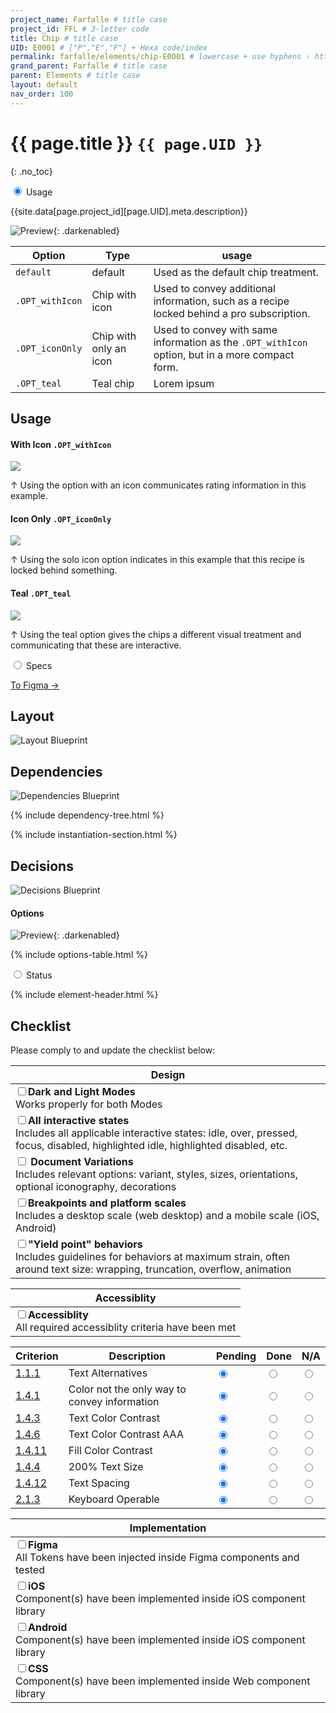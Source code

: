 ```yaml
---
project_name: Farfalle # title case
project_id: FFL # 3-letter code
title: Chip # title case
UID: E0001 # ["P","E","F"] + Hexa code/index
permalink: farfalle/elements/chip-E0001 # lowercase + use hyphens › https://tinyurl.com/27kmc4rb
grand_parent: Farfalle # title case
parent: Elements # title case
layout: default
nav_order: 100
---
```


# {{ page.title }} `{{ page.UID }}`
{: .no_toc}


<div class="tabs">
  <input type="radio" name="tabs_section_name" id="tab_name_01" checked="checked">
  <label for="tab_name_01" class="fatTab">Usage</label>
  <div class="tab" markdown="1">
<!-- ================ -->
<!-- ==== USAGE ===== -->
<!-- ================ -->

<p>
  {{site.data[page.project_id][page.UID].meta.description}}
</p>

![Preview]({{site.baseurl}}/assets/projects/{{page.project_id}}/images/YPL-DOC-FFL-{{page.UID}}-preview_01.png){: .darkenabled}

<!-- - TOC
{:toc} -->

<table>
  <!-- <caption>my caption</caption> -->
  <thead>
    <tr>
      <th>Option</th>
      <th>Type</th>
      <th>usage</th>
    </tr>
  </thead>
  <tbody>
    <tr>
      <td><code>default</code></td>
      <td>default</td>
      <td>Used as the default chip treatment.</td>
    </tr>
    <tr>
      <td><code>.OPT_withIcon</code></td>
      <td>Chip with icon</td>
      <td>Used to convey additional information, such as a recipe locked behind a pro subscription.</td>
    </tr>
    <tr>
      <td><code>.OPT_iconOnly</code></td>
      <td>Chip with only an icon</td>
      <td>Used to convey with same information as the <code>.OPT_withIcon</code> option, but in a more compact form.</td>
    </tr>
    <tr>
      <td><code>.OPT_teal</code></td>
      <td>Teal chip</td>
      <!-- FIXME: Add a description here -->
      <td>Lorem ipsum</td>
    </tr>
  </tbody>
</table>

## Usage

<section class="flex-1_1-cols">
  <div>
    <h4>
      With Icon
      <code>.OPT_withIcon</code>
    </h4>
    <img src="{{ site.baseurl }}/assets/projects/{{ page.project_id }}/images/YPL-DOC-{{ page.project_id }}-{{ page.UID }}-usage_01.png">
    <p>
      ↑ Using the option with an icon communicates rating information in this example.
    </p>
  </div>
  <div>
    <h4>
      Icon Only
      <code>.OPT_iconOnly</code>
    </h4>
    <img src="{{ site.baseurl }}/assets/projects/{{ page.project_id }}/images/YPL-DOC-{{ page.project_id }}-{{ page.UID }}-usage_02.png">
    <p>
      ↑ Using the solo icon option indicates in this example that this recipe is locked behind something.
    </p>
  </div>
</section>
<section class="flex-1_1-cols">
  <div>
    <h4>
      Teal
      <code>.OPT_teal</code>
    </h4>
    <img src="{{ site.baseurl }}/assets/projects/{{ page.project_id }}/images/YPL-DOC-{{ page.project_id }}-{{ page.UID }}-usage_03.png">
    <p>
      ↑ Using the teal option gives the chips a different visual treatment and communicating that these are interactive.
    </p>
  </div>
</section>
  
  </div>
  <input type="radio" name="tabs_section_name" id="tab_name_02">
  <label for="tab_name_02" class="fatTab">Specs</label>
  <div class="tab" markdown="1">
<!-- ================= -->
<!-- ==== SPECS ====== -->
<!-- ================= -->

<a href="{{site.data[page.project_id][page.UID].meta.figmaLink}}" class="btn iconed figmaBadge">To Figma →<a>
<!-- FIXME: wrong figma URL ↑ should be https://www.figma.com/file/PU3d2lfOmmqlqw4Qkdiwai/Pasta-0.1.0?node-id=1737%3A68833&viewport=250%2C45%2C0.11&t=gdYBOoFvMhh6U3vN-11 -->

## Layout

![Layout Blueprint]({{site.baseurl}}/assets/projects/{{page.project_id}}/images/YPL-DOC-FFL-{{page.UID}}-bp_layout_01.png)

## Dependencies

![Dependencies Blueprint]({{site.baseurl}}/assets/projects/{{page.project_id}}/images/YPL-DOC-FFL-{{page.UID}}-bp_dependencies_01.png)

{% include dependency-tree.html %}

{% include instantiation-section.html %}

## Decisions

![Decisions Blueprint]({{site.baseurl}}/assets/projects/{{page.project_id}}/images/YPL-DOC-FFL-{{page.UID}}-bp_decisions_01.png)

#### Options

![Preview]({{site.baseurl}}/assets/projects/{{page.project_id}}/images/YPL-DOC-FFL-{{page.UID}}-preview_01.png){: .darkenabled}

{% include options-table.html %}

  </div>
  <input type="radio" name="tabs_section_name" id="tab_name_03">
  <label for="tab_name_03" class="fatTab">Status</label>
  <div class="tab" markdown="1">
<!-- ================= -->
<!-- ==== STATUS ===== -->
<!-- ================= -->

{% include element-header.html %}
<!-- FIXME: remove unused variants -->

## Checklist

Please comply to and update the checklist below:

| Design |
| --- |
| <input type="checkbox" data-status-category="design" class="checklistItem"><strong>Dark and Light Modes</strong><br>Works properly for both Modes |
| <input type="checkbox" data-status-category="design" class="checklistItem"><strong>All interactive states</strong><br>Includes all applicable interactive states: idle, over, pressed, focus, disabled, highlighted idle, highlighted disabled, etc. |
| <input type="checkbox" data-status-category="design" class="checklistItem"> <strong>Document Variations</strong><br>Includes relevant options: variant, styles, sizes, orientations, optional iconography, decorations |
| <input type="checkbox" data-status-category="design" class="checklistItem"><strong>Breakpoints and platform scales</strong><br>Includes a desktop scale (web desktop) and a mobile scale (iOS, Android)|
| <input type="checkbox" data-status-category="design" class="checklistItem"><strong>"Yield point" behaviors</strong><br>Includes guidelines for behaviors at maximum strain, often around text size: wrapping, truncation, overflow, animation |

| Accessiblity |
| --- |
| <input type="checkbox" data-status-category="accessibility-global" class="checklistItem"><strong>Accessiblity</strong><br>All required accessiblity criteria have been met |

<table class="Last3ThCentered">
    <thead>
    <tr>
        <th>Criterion</th>
        <th>Description</th>
        <th>Pending</th>
        <th>Done</th>
        <th>N/A</th>
    </tr>
    </thead>
    <tbody>
    <tr>
        <td><a href="https://www.w3.org/TR/WCAG21/#text-alternatives">1.1.1</a></td>
        <td>Text Alternatives</td>
        <td><input type="radio"  data-status-category="accessibility" id="WCAG_1_1_1P" name="WCAG_1_1_1" value="pending" checked></td>
        <td><input type="radio"  data-status-category="accessibility" id="WCAG_1_1_1D" name="WCAG_1_1_1" value="done"></td>
        <td><input type="radio"  data-status-category="accessibility" id="WCAG_1_1_1N" name="WCAG_1_1_1" value="N/A"></td>
    </tr>
    <tr>
        <td><a href="https://www.w3.org/TR/WCAG21/#use-of-color">1.4.1</a></td>
        <td>Color not the only way to convey information</td>
        <td><input type="radio"  data-status-category="accessibility" id="WCAG_1_4_1P" name="WCAG_1_4_1" value="pending" checked></td>
        <td><input type="radio"  data-status-category="accessibility" id="WCAG_1_4_1D" name="WCAG_1_4_1" value="done"></td>
        <td><input type="radio"  data-status-category="accessibility" id="WCAG_1_4_1N" name="WCAG_1_4_1" value="N/A"></td>
    </tr>
    <tr>
        <td><a href="https://www.w3.org/TR/WCAG21/#contrast-minimum">1.4.3</a></td>
        <td>Text Color Contrast</td>
        <td><input type="radio"  data-status-category="accessibility" id="WCAG_1_4_3P" name="WCAG_1_4_3" value="pending" checked></td>
        <td><input type="radio"  data-status-category="accessibility" id="WCAG_1_4_3D" name="WCAG_1_4_3" value="done"></td>
        <td><input type="radio"  data-status-category="accessibility" id="WCAG_1_4_3N" name="WCAG_1_4_3" value="N/A"></td>
    </tr>
    <tr>
        <td><a href="https://www.w3.org/TR/WCAG21/#contrast-enhanced">1.4.6</a></td>
        <td>Text Color Contrast AAA</td>
        <td><input type="radio"  data-status-category="accessibility" id="WCAG_1_4_6P" name="WCAG_1_4_6" value="pending" checked></td>
        <td><input type="radio"  data-status-category="accessibility" id="WCAG_1_4_6D" name="WCAG_1_4_6" value="done"></td>
        <td><input type="radio"  data-status-category="accessibility" id="WCAG_1_4_6N" name="WCAG_1_4_6" value="N/A"></td>
    </tr>
    <tr>
        <td><a href="https://www.w3.org/TR/WCAG21/#non-text-contrast">1.4.11</a></td>
        <td>Fill Color Contrast</td>
        <td><input type="radio"  data-status-category="accessibility" id="WCAG_1_4_11P" name="WCAG_1_4_11" value="pending" checked></td>
        <td><input type="radio"  data-status-category="accessibility" id="WCAG_1_4_11D" name="WCAG_1_4_11" value="done"></td>
        <td><input type="radio"  data-status-category="accessibility" id="WCAG_1_4_11N" name="WCAG_1_4_11" value="N/A"></td>
    </tr>
    <tr>
        <td><a href="https://www.w3.org/TR/WCAG21/#resize-text">1.4.4</a></td>
        <td>200% Text Size</td>
        <td><input type="radio"  data-status-category="accessibility" id="WCAG_1_4_4P" name="WCAG_1_4_4" value="pending" checked></td>
        <td><input type="radio"  data-status-category="accessibility" id="WCAG_1_4_4D" name="WCAG_1_4_4" value="done"></td>
        <td><input type="radio"  data-status-category="accessibility" id="WCAG_1_4_4N" name="WCAG_1_4_4" value="N/A"></td>
    </tr>
    <tr>
        <td><a href="https://www.w3.org/TR/WCAG21/#text-spacing">1.4.12</a></td>
        <td>Text Spacing</td>
        <td><input type="radio"  data-status-category="accessibility" id="WCAG_1_4_12P" name="WCAG_1_4_12" value="pending" checked></td>
        <td><input type="radio"  data-status-category="accessibility" id="WCAG_1_4_12D" name="WCAG_1_4_12" value="done"></td>
        <td><input type="radio"  data-status-category="accessibility" id="WCAG_1_4_12N" name="WCAG_1_4_12" value="N/A"></td>
    </tr>
    <tr>
        <td><a href="https://www.w3.org/TR/WCAG21/#keyboard-no-exception">2.1.3</a></td>
        <td>Keyboard Operable</td>
        <td><input type="radio"  data-status-category="accessibility" id="WCAG_2_1_3P" name="WCAG_2_1_3" value="pending" checked></td>
        <td><input type="radio"  data-status-category="accessibility" id="WCAG_2_1_3D" name="WCAG_2_1_3" value="done"></td>
        <td><input type="radio"  data-status-category="accessibility" id="WCAG_2_1_3N" name="WCAG_2_1_3" value="N/A"></td>
    </tr>
    </tbody>
</table>


| Implementation |
| --- |
| <input type="checkbox" data-status-category="implementation" class="checklistItem"><strong>Figma</strong><br>All Tokens have been injected inside Figma components and tested  |
| <input type="checkbox" data-status-category="implementation" class="checklistItem"><strong>iOS</strong><br>Component(s) have been implemented inside iOS component library     |
| <input type="checkbox" data-status-category="implementation" class="checklistItem"><strong>Android</strong><br>Component(s) have been implemented inside iOS component library |
| <input type="checkbox" data-status-category="implementation" class="checklistItem"><strong>CSS</strong><br>Component(s) have been implemented inside Web component library     |

  </div>  
</div>